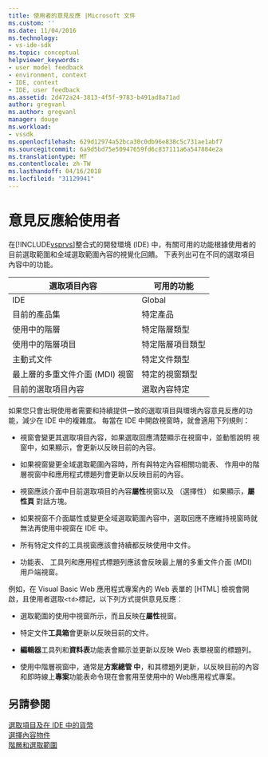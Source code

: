 ```yaml
---
title: 使用者的意見反應 |Microsoft 文件
ms.custom: ''
ms.date: 11/04/2016
ms.technology:
- vs-ide-sdk
ms.topic: conceptual
helpviewer_keywords:
- user model feedback
- environment, context
- IDE, context
- IDE, user feedback
ms.assetid: 2d472a24-3813-4f5f-9783-b491ad8a71ad
author: gregvanl
ms.author: gregvanl
manager: douge
ms.workload:
- vssdk
ms.openlocfilehash: 629d12974a52bca30c0db96e838c5c731ae1abf7
ms.sourcegitcommit: 6a9d5bd75e50947659fd6c837111a6a547884e2a
ms.translationtype: MT
ms.contentlocale: zh-TW
ms.lasthandoff: 04/16/2018
ms.locfileid: "31129941"
---
```

# <a name="feedback-to-the-user"></a>意見反應給使用者
在[!INCLUDE[vsprvs](../../code-quality/includes/vsprvs_md.md)]整合式的開發環境 (IDE) 中，有關可用的功能根據使用者的目前選取範圍和全域選取範圍內容的視覺化回饋。 下表列出可在不同的選取項目內容中的功能。  
  
|選取項目內容|可用的功能|  
|-----------------------|-----------------------------|  
|IDE|Global|  
|目前的產品集|特定產品|  
|使用中的階層|特定階層類型|  
|使用中的階層項目|特定階層項目類型|  
|主動式文件|特定文件類型|  
|最上層的多重文件介面 (MDI) 視窗|特定的視窗類型|  
|目前的選取項目內容|選取內容特定|  
  
 如果您只會出現使用者需要和持續提供一致的選取項目與環境內容意見反應的功能，減少在 IDE 中的複雜度。 每當在 IDE 中開啟視窗時，就會適用下列規則：  
  
-   視窗會變更其選取項目內容，如果選取回應清楚顯示在視窗中，並動態說明 視窗中，如果顯示，會更新以反映目前的內容。  
  
-   如果視窗變更全域選取範圍內容時，所有與特定內容相關功能表、 作用中的階層視窗中和應用程式標題列會更新以反映目前的內容。  
  
-   視窗應該介面中目前選取項目的內容**屬性**視窗以及 （選擇性） 如果顯示，**屬性頁** 對話方塊。  
  
-   如果視窗不介面屬性或變更全域選取範圍內容中，選取回應不應維持視窗時就無法再使用中視窗在 IDE 中。  
  
-   所有特定文件的工具視窗應該會持續都反映使用中文件。  
  
-   功能表、 工具列和應用程式標題列應該會反映最上層的多重文件介面 (MDI) 用戶端視窗。  
  
 例如，在 Visual Basic Web 應用程式專案內的 Web 表單的 [HTML] 檢視會開啟，且使用者選取`<td>`標記，以下列方式提供意見反應：  
  
-   選取範圍的使用中視窗所示，而且反映在**屬性**視窗。  
  
-   特定文件**工具箱**會更新以反映目前的文件。  
  
-   **編輯器**工具列和**資料表**功能表會顯示並更新以反映 Web 表單視窗的標題列。  
  
-   使用中階層視窗中，通常是**方案總管 中**，和其標題列更新，以反映目前的內容和即時線上**專案**功能表命令現在會套用至使用中的 Web應用程式專案。  
  
## <a name="see-also"></a>另請參閱  
 [選取項目及在 IDE 中的貨幣](../../extensibility/internals/selection-and-currency-in-the-ide.md)   
 [選擇內容物件](../../extensibility/internals/selection-context-objects.md)   
 [階層和選取範圍](../../extensibility/internals/hierarchies-and-selection.md)